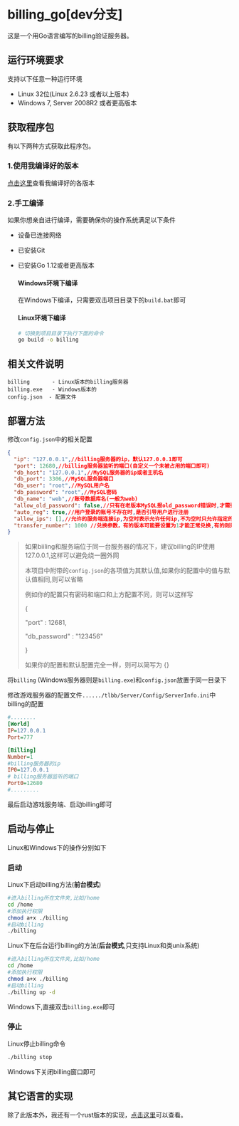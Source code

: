 # billing_go[dev分支]

这是一个用Go语言编写的billing验证服务器。

## 运行环境要求

支持以下任意一种运行环境
- Linux 32位(Linux 2.6.23 或者以上版本)
- Windows 7, Server 2008R2 或者更高版本

## 获取程序包

  有以下两种方式获取此程序包。

  ### 1.使用我编译好的版本

  [点击这里](https://github.com/liuguangw/billing_go/releases)查看我编译好的各版本

  ### 2.手工编译
  如果你想亲自进行编译，需要确保你的操作系统满足以下条件

  - 设备已连接网络

  - 已安装Git

  - 已安装Go 1.12或者更高版本

    #### Windows环境下编译

    在Windows下编译，只需要双击项目目录下的`build.bat`即可
    
    #### Linux环境下编译

    ```bash
    # 切换到项目目录下执行下面的命令
    go build -o billing
    ```

## 相关文件说明

```
billing       - Linux版本的billing服务器
billing.exe   - Windows版本的
config.json  - 配置文件
```

## 部署方法

修改`config.json`中的相关配置

```json
{
  "ip": "127.0.0.1",//billing服务器的ip，默认127.0.0.1即可
  "port": 12680,//billing服务器监听的端口(自定义一个未被占用的端口即可)
  "db_host": "127.0.0.1",//MySQL服务器的ip或者主机名
  "db_port": 3306,//MySQL服务器端口
  "db_user": "root",//MySQL用户名
  "db_password": "root",//MySQL密码
  "db_name": "web",//账号数据库名(一般为web)
  "allow_old_password": false,//只有在老版本MySQL报old_password错误时,才需要设置为true
  "auto_reg": true,//用户登录的账号不存在时,是否引导用户进行注册
  "allow_ips": [],//允许的服务端连接ip,为空时表示允许任何ip,不为空时只允许指定的ip连接
  "transfer_number": 1000 //兑换参数，有的版本可能要设置为1才能正常兑换,有的则是1000
}
```

> 如果biiling和服务端位于同一台服务器的情况下，建议billing的IP使用127.0.0.1,这样可以避免绕一圈外网
>
> 本项目中附带的`config.json`的各项值为其默认值,如果你的配置中的值与默认值相同,则可以省略
>
> 例如你的配置只有密码和端口和上方配置不同，则可以这样写
>
> {
>
>   "port" : 12681,
>
>   "db_password" : "123456"
>
> }
>
> 如果你的配置和默认配置完全一样，则可以简写为 {}

将`billing` (Windows服务器则是`billing.exe`)和`config.json`放置于同一目录下

修改游戏服务器的配置文件`....../tlbb/Server/Config/ServerInfo.ini`中billing的配置

```ini
#........
[World]
IP=127.0.0.1
Port=777

[Billing]
Number=1
#billing服务器的ip
IP0=127.0.0.1
# billing服务器监听的端口
Port0=12680
#.........
```

最后启动游戏服务端、启动billing即可

## 启动与停止
Linux和Windows下的操作分别如下

### 启动

Linux下启动billing方法(**前台模式**)

```bash
#进入billing所在文件夹,比如/home
cd /home
#添加执行权限
chmod a+x ./billing
#启动billing
./billing
```

Linux下在后台运行billing的方法(**后台模式**,只支持Linux和类unix系统)
```bash
#进入billing所在文件夹,比如/home
cd /home
#添加执行权限
chmod a+x ./billing
#启动billing
./billing up -d
```

Windows下,直接双击`billing.exe`即可

### 停止

Linux停止billing命令

```bash
./billing stop
```

Windows下关闭billing窗口即可

## 其它语言的实现

除了此版本外，我还有一个rust版本的实现，[点击这里](https://github.com/liuguangw/billing_rust)可以查看。